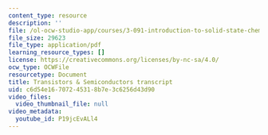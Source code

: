 ```yaml
---
content_type: resource
description: ''
file: /ol-ocw-studio-app/courses/3-091-introduction-to-solid-state-chemistry-fall-2018/P19jcEvALl4_transcript.pdf
file_size: 29623
file_type: application/pdf
learning_resource_types: []
license: https://creativecommons.org/licenses/by-nc-sa/4.0/
ocw_type: OCWFile
resourcetype: Document
title: Transistors & Semiconductors transcript
uid: c6d54e16-7072-4531-8b7e-3c6256d43d90
video_files:
  video_thumbnail_file: null
video_metadata:
  youtube_id: P19jcEvALl4
---
```

